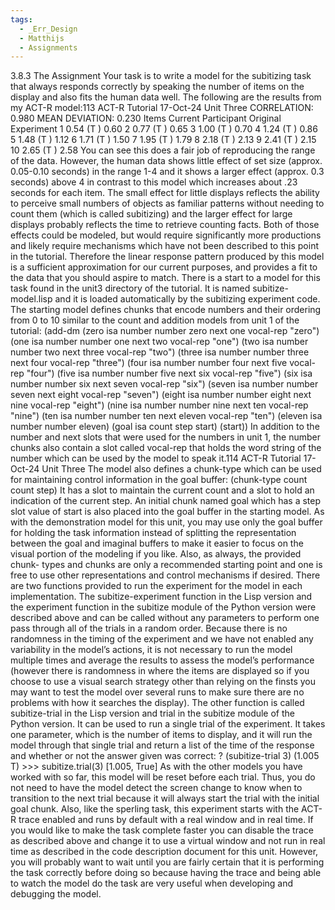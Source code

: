 ```yaml
---
tags:
  - _Err_Design
  - Matthijs
  - Assignments
---
```



3.8.3 The Assignment Your task is to write a model for the subitizing task that always responds correctly by speaking the number of items on the display and also fits the human data well. The following are the results from my ACT-R model:113 ACT-R Tutorial 17-Oct-24 Unit Three CORRELATION: 0.980 MEAN DEVIATION: 0.230 Items Current Participant Original Experiment 1 0.54 (T ) 0.60 2 0.77 (T ) 0.65 3 1.00 (T ) 0.70 4 1.24 (T ) 0.86 5 1.48 (T ) 1.12 6 1.71 (T ) 1.50 7 1.95 (T ) 1.79 8 2.18 (T ) 2.13 9 2.41 (T ) 2.15 10 2.65 (T ) 2.58 You can see this does a fair job of reproducing the range of the data. However, the human data shows little effect of set size (approx. 0.05-0.10 seconds) in the range 1-4 and it shows a larger effect (approx. 0.3 seconds) above 4 in contrast to this model which increases about .23 seconds for each item. The small effect for little displays reflects the ability to perceive small numbers of objects as familiar patterns without needing to count them (which is called subitizing) and the larger effect for large displays probably reflects the time to retrieve counting facts. Both of those effects could be modeled, but would require significantly more productions and likely require mechanisms which have not been described to this point in the tutorial. Therefore the linear response pattern produced by this model is a sufficient approximation for our current purposes, and provides a fit to the data that you should aspire to match. There is a start to a model for this task found in the unit3 directory of the tutorial. It is named subitize- model.lisp and it is loaded automatically by the subitizing experiment code. The starting model defines chunks that encode numbers and their ordering from 0 to 10 similar to the count and addition models from unit 1 of the tutorial: (add-dm (zero isa number number zero next one vocal-rep "zero") (one isa number number one next two vocal-rep "one") (two isa number number two next three vocal-rep "two") (three isa number number three next four vocal-rep "three") (four isa number number four next five vocal-rep "four") (five isa number number five next six vocal-rep "five") (six isa number number six next seven vocal-rep "six") (seven isa number number seven next eight vocal-rep "seven") (eight isa number number eight next nine vocal-rep "eight") (nine isa number number nine next ten vocal-rep "nine") (ten isa number number ten next eleven vocal-rep "ten") (eleven isa number number eleven) (goal isa count step start) (start)) In addition to the number and next slots that were used for the numbers in unit 1, the number chunks also contain a slot called vocal-rep that holds the word string of the number which can be used by the model to speak it.114 ACT-R Tutorial 17-Oct-24 Unit Three The model also defines a chunk-type which can be used for maintaining control information in the goal buffer: (chunk-type count count step) It has a slot to maintain the current count and a slot to hold an indication of the current step. An initial chunk named goal which has a step slot value of start is also placed into the goal buffer in the starting model. As with the demonstration model for this unit, you may use only the goal buffer for holding the task information instead of splitting the representation between the goal and imaginal buffers to make it easier to focus on the visual portion of the modeling if you like. Also, as always, the provided chunk- types and chunks are only a recommended starting point and one is free to use other representations and control mechanisms if desired. There are two functions provided to run the experiment for the model in each implementation. The subitize-experiment function in the Lisp version and the experiment function in the subitize module of the Python version were described above and can be called without any parameters to perform one pass through all of the trials in a random order. Because there is no randomness in the timing of the experiment and we have not enabled any variability in the model’s actions, it is not necessary to run the model multiple times and average the results to assess the model’s performance (however there is randomness in where the items are displayed so if you choose to use a visual search strategy other than relying on the finsts you may want to test the model over several runs to make sure there are no problems with how it searches the display). The other function is called subitize-trial in the Lisp version and trial in the subitize module of the Python version. It can be used to run a single trial of the experiment. It takes one parameter, which is the number of items to display, and it will run the model through that single trial and return a list of the time of the response and whether or not the answer given was correct: ? (subitize-trial 3) (1.005 T) >>> subitize.trial(3) [1.005, True] As with the other models you have worked with so far, this model will be reset before each trial. Thus, you do not need to have the model detect the screen change to know when to transition to the next trial because it will always start the trial with the initial goal chunk. Also, like the sperling task, this experiment starts with the ACT-R trace enabled and runs by default with a real window and in real time. If you would like to make the task complete faster you can disable the trace as described above and change it to use a virtual window and not run in real time as described in the code description document for this unit. However, you will probably want to wait until you are fairly certain that it is performing the task correctly before doing so because having the trace and being able to watch the model do the task are very useful when developing and debugging the model.